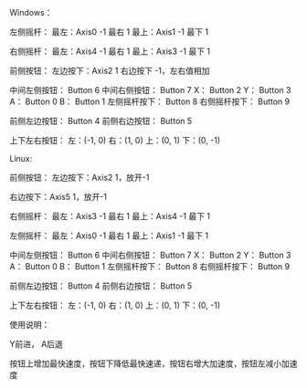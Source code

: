 Windows：

左侧摇杆：
最左：Axis0 -1 最右 1
最上：Axis1 -1 最下 1

右侧摇杆：
最左：Axis4 -1 最右 1
最上：Axis3 -1 最下 1

前侧按钮：
左边按下：Axis2 1 右边按下 -1，左右值相加

中间左侧按钮： Button 6
中间右侧按钮： Button 7
X： Button 2
Y： Button 3
A： Button 0
B： Button 1
左侧摇杆按下： Button 8
右侧摇杆按下： Button 9

前侧左边按钮： Button 4
前侧右边按钮： Button 5

上下左右按钮：
左：(-1, 0)
右：(1, 0)
上：(0, 1)
下：(0, -1)





Linux:

前侧按钮：
左边按下：Axis2 1，放开-1

右边按下：Axis5 1，放开-1

右侧摇杆：
最左：Axis3 -1 最右 1
最上：Axis4 -1 最下 1

左侧摇杆：
最左：Axis0 -1 最右 1
最上：Axis1 -1 最下 1

中间左侧按钮： Button 6
中间右侧按钮： Button 7
X： Button 2
Y： Button 3
A： Button 0
B： Button 1
左侧摇杆按下： Button 8
右侧摇杆按下： Button 9

前侧左边按钮： Button 4
前侧右边按钮： Button 5

上下左右按钮：
左：(-1, 0)
右：(1, 0)
上：(0, 1)
下：(0, -1)



使用说明：

Y前进， A后退

按钮上增加最快速度，按钮下降低最快速递，按钮右增大加速度，按钮左减小加速度